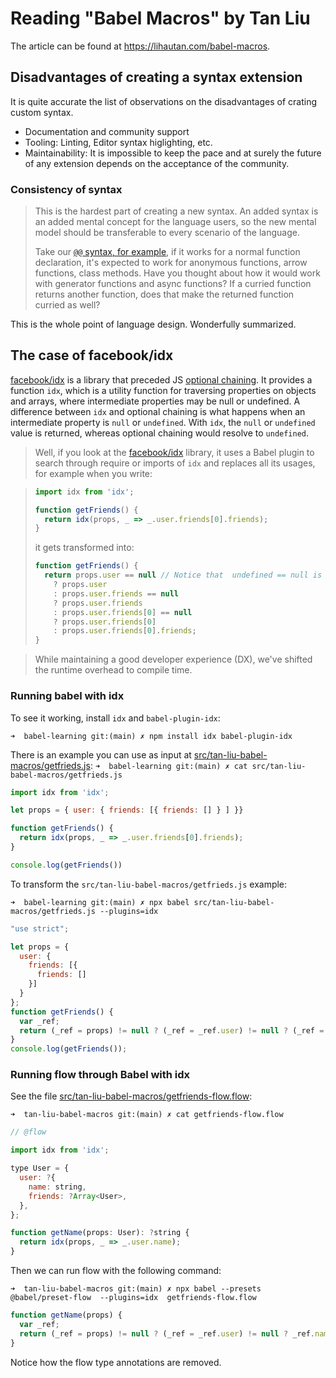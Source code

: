 # Reading "Babel Macros" by Tan Liu

The article can be found at https://lihautan.com/babel-macros.

## Disadvantages of creating a syntax extension

It is quite accurate the list of observations on the disadvantages of crating custom syntax.

- Documentation and community support
- Tooling: Linting, Editor syntax higlighting, etc.
- Maintainability: It is impossible to keep the pace and at surely the future of any extension depends on the acceptance of the community.

### Consistency of syntax

>  This is the hardest part of creating a new syntax. An added syntax is an added mental concept for the language users, so the new mental model should be transferable to every scenario of the language.
>
> Take our [`@@` syntax, for example](/doc/tan-liu-article.md), if it works for a normal function declaration, it's expected to work for anonymous functions, arrow functions, class methods. Have you thought about how it would work with generator functions and async functions? If a curried function returns another function, does that make the returned function curried as well?

This is the whole point of language design. Wonderfully summarized.

## The case of facebook/idx

[facebook/idx][] is a  library that preceded JS [optional chaining](https://developer.mozilla.org/docs/Web/JavaScript/Reference/Operators/Optional_chaining). 
It provides a function `idx`, which is a utility function for traversing properties on objects and arrays,
where intermediate properties may be null or undefined.
A difference between `idx` and optional chaining is what happens when
an intermediate property is `null` or `undefined`. With `idx`, the `null` or `undefined`
value is returned, whereas optional chaining would resolve to `undefined`.

> Well, if you look at the [facebook/idx][] library, it uses a Babel plugin to search through require or imports of `idx` and replaces all its usages, for example when you write:

> ```js
> import idx from 'idx';
> 
> function getFriends() {
>   return idx(props, _ => _.user.friends[0].friends);
> }
> ```
> it gets transformed into:
> 
> ```js
> function getFriends() {
>   return props.user == null // Notice that  undefined == null is true in JS
>     ? props.user
>     : props.user.friends == null
>     ? props.user.friends
>     : props.user.friends[0] == null
>     ? props.user.friends[0]
>     : props.user.friends[0].friends;
> }
> ```

> While maintaining a good developer experience (DX), we've shifted the runtime overhead to compile time.

### Running babel with idx

To see it working, install `idx` and `babel-plugin-idx`:

```
➜  babel-learning git:(main) ✗ npm install idx babel-plugin-idx
```
There is an example you can use as input at [src/tan-liu-babel-macros/getfrieds.js](src/tan-liu-babel-macros/getfrieds.js):
`➜  babel-learning git:(main) ✗ cat src/tan-liu-babel-macros/getfrieds.js`
```js
import idx from 'idx';

let props = { user: { friends: [{ friends: [] } ] }}

function getFriends() {
  return idx(props, _ => _.user.friends[0].friends);
}

console.log(getFriends())
```

To transform the `src/tan-liu-babel-macros/getfrieds.js` example:

`➜  babel-learning git:(main) ✗ npx babel src/tan-liu-babel-macros/getfrieds.js --plugins=idx`
```js
"use strict";

let props = {
  user: {
    friends: [{
      friends: []
    }]
  }
};
function getFriends() {
  var _ref;
  return (_ref = props) != null ? (_ref = _ref.user) != null ? (_ref = _ref.friends) != null ? (_ref = _ref[0]) != null ? _ref.friends : _ref : _ref : _ref : _ref;
}
console.log(getFriends());
```

### Running flow through Babel  with idx

See the file [src/tan-liu-babel-macros/getfriends-flow.flow](src/tan-liu-babel-macros/getfriends-flow.flow):

`➜  tan-liu-babel-macros git:(main) ✗ cat getfriends-flow.flow`
```js
// @flow

import idx from 'idx';

type User = {
  user: ?{
    name: string,
    friends: ?Array<User>,
  },
};

function getName(props: User): ?string {
  return idx(props, _ => _.user.name);
}
```
Then we can run flow with the following command:

`➜  tan-liu-babel-macros git:(main) ✗ npx babel --presets @babel/preset-flow  --plugins=idx  getfriends-flow.flow`
```js
function getName(props) {
  var _ref;
  return (_ref = props) != null ? (_ref = _ref.user) != null ? _ref.name : _ref : _ref;
}
```

Notice how the flow type annotations are removed.





[facebook/idx]: https://github.com/facebook/idx

